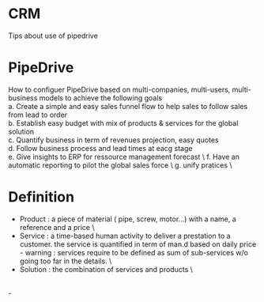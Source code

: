 # CRM
Tips about use of pipedrive 
# PipeDrive
How to configuer PipeDrive based on multi-companies, multi-users, multi-business models to achieve the following goals \
  a. Create a simple and easy sales funnel flow to help sales to follow sales from lead to order \
  b. Establish easy budget with mix of products & services for the global solution \
  c. Quantify business in term of revenues projection, easy quotes\
  d. Follow business process and lead times at eacg stage \
  e. Give insights to ERP for ressource management forecast \ 
  f. Have an automatic reporting to pilot the global sales force \ 
  g. unify pratices \


# Definition

  - Product : a piece of material ( pipe, screw, motor...) with a name, a reference and a price \
  - Service : a time-based human activity to deliver a prestation to a customer. the service is quantified in term of man.d based on daily price \
                - warning : services require to be defined as sum of sub-services w/o going too far in the details. \
  - Solution : the combination of services and products \
<br>
  - 
     
  
